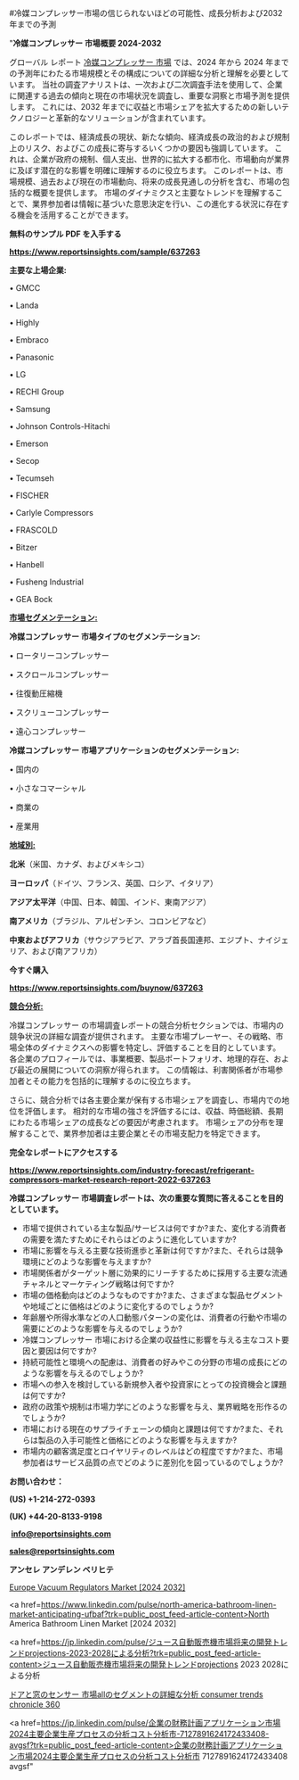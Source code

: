 #冷媒コンプレッサー市場の信じられないほどの可能性、成長分析および2032年までの予測

"<strong>冷媒コンプレッサー 市場概要 2024-2032</strong>

グローバル レポート <a href=https://www.reportsinsights.com/sample/637263>冷媒コンプレッサー 市場</a> では、2024 年から 2024 年までの予測年にわたる市場規模とその構成についての詳細な分析と理解を必要としています。 当社の調査アナリストは、一次および二次調査手法を使用して、企業に関連する過去の傾向と現在の市場状況を調査し、重要な洞察と市場予測を提供します。 これには、2032 年までに収益と市場シェアを拡大​​するための新しいテクノロジーと革新的なソリューションが含まれています。

このレポートでは、経済成長の現状、新たな傾向、経済成長の政治的および規制上のリスク、およびこの成長に寄与するいくつかの要因も強調しています。 これは、企業が政府の規制、個人支出、世界的に拡大する都市化、市場動向が業界に及ぼす潜在的な影響を明確に理解するのに役立ちます。 このレポートは、市場規模、過去および現在の市場動向、将来の成長見通しの分析を含む、市場の包括的な概要を提供します。 市場のダイナミクスと主要なトレンドを理解することで、業界参加者は情報に基づいた意思決定を行い、この進化する状況に存在する機会を活用することができます。

<strong><b>無料のサンプル PDF を入手する</b></strong>

<a href=https://www.reportsinsights.com/sample/637263><strong><u>https://www.reportsinsights.com/sample/637263</u></strong></a>

<strong>主要な上場企業:</strong>

• GMCC

• Landa

• Highly

• Embraco

• Panasonic

• LG

• RECHI Group

• Samsung

• Johnson Controls-Hitachi

• Emerson

• Secop

• Tecumseh

• FISCHER

• Carlyle Compressors

• FRASCOLD

• Bitzer

• Hanbell

• Fusheng Industrial

• GEA Bock

<strong><u>市場セグメンテーション</u></strong><strong><u>:</u></strong>

<strong>冷媒コンプレッサー 市場タイプのセグメンテーション:</strong>

• ロータリーコンプレッサー

• スクロールコンプレッサー

• 往復動圧縮機

• スクリューコンプレッサー

• 遠心コンプレッサー

<strong>冷媒コンプレッサー 市場アプリケーションのセグメンテーション:</strong>

• 国内の

• 小さなコマーシャル

• 商業の

• 産業用

<strong><u>地域別</u></strong><strong><u>:</u></strong>

<strong>北米</strong>（米国、カナダ、およびメキシコ）

<strong>ヨーロッパ</strong>（ドイツ、フランス、英国、ロシア、イタリア）

<strong>アジア太平洋</strong>（中国、日本、韓国、インド、東南アジア）

<strong>南アメリカ</strong>（ブラジル、アルゼンチン、コロンビアなど）

<strong>中東およびアフリカ</strong>（サウジアラビア、アラブ首長国連邦、エジプト、ナイジェリア、および南アフリカ）

<strong>今すぐ購入</strong>

<a href=https://www.reportsinsights.com/buynow/637263><strong><u>https://www.reportsinsights.com/buynow/637263</u></strong></a>

<strong><u>競合分析:</u></strong>

冷媒コンプレッサー の市場調査レポートの競合分析セクションでは、市場内の競争状況の詳細な調査が提供されます。 主要な市場プレーヤー、その戦略、市場全体のダイナミクスへの影響を特定し、評価することを目的としています。 各企業のプロフィールでは、事業概要、製品ポートフォリオ、地理的存在、および最近の展開についての洞察が得られます。 この情報は、利害関係者が市場参加者とその能力を包括的に理解するのに役立ちます。

さらに、競合分析では各主要企業が保有する市場シェアを調査し、市場内での地位を評価します。 相対的な市場の強さを評価するには、収益、時価総額、長期にわたる市場シェアの成長などの要因が考慮されます。 市場シェアの分布を理解することで、業界参加者は主要企業とその市場支配力を特定できます。

<strong>完全なレポートにアクセスする</strong>

<a href=https://www.reportsinsights.com/industry-forecast/refrigerant-compressors-market-research-report-2022-637263><strong><u><b>https://www.reportsinsights.com/industry-forecast/refrigerant-compressors-market-research-report-2022-637263</b></u></strong></a>

<strong><b>冷媒コンプレッサー 市場調査レポートは、次の重要な質問に答えることを目的としています。</b></strong>
<ul>
  <li>市場で提供されている主な製品/サービスは何ですか?また、変化する消費者の需要を満たすためにそれらはどのように進化していますか?</li>
  <li>市場に影響を与える主要な技術進歩と革新は何ですか?また、それらは競争環境にどのような影響を与えますか?</li>
  <li>市場関係者がターゲット層に効果的にリーチするために採用する主要な流通チャネルとマーケティング戦略は何ですか?</li>
  <li>市場の価格動向はどのようなものですか?また、さまざまな製品セグメントや地域ごとに価格はどのように変化するのでしょうか?</li>
  <li>年齢層や所得水準などの人口動態パターンの変化は、消費者の行動や市場の需要にどのような影響を与えるのでしょうか?</li>
  <li>冷媒コンプレッサー 市場における企業の収益性に影響を与える主なコスト要因と要因は何ですか?</li>
  <li>持続可能性と環境への配慮は、消費者の好みやこの分野の市場の成長にどのような影響を与えるのでしょうか?</li>
  <li>市場への参入を検討している新規参入者や投資家にとっての投資機会と課題は何ですか?</li>
  <li>政府の政策や規制は市場力学にどのような影響を与え、業界戦略を形作るのでしょうか?</li>
  <li>市場における現在のサプライチェーンの傾向と課題は何ですか?また、それらは製品の入手可能性と価格にどのような影響を与えますか?</li>
  <li>市場内の顧客満足度とロイヤリティのレベルはどの程度ですか?また、市場参加者はサービス品質の点でどのように差別化を図っているのでしょうか?</li>
</ul>
<strong>お問い合わせ：</strong>

<strong>(US) +1-214-272-0393</strong>

<strong>(UK) +44-20-8133-9198</strong>

<strong> </strong><a href=info@reportsinsights.com><strong><u>info@reportsinsights.com</u></strong></a>

<a href=sales@reportsinsights.com><strong><u>sales@reportsinsights.com</u></strong></a>

<strong>アンセレ アンデレン ベリヒテ</strong>

<a href=https://www.linkedin.com/pulse/europe-vacuum-regulators-market-in-depth-fhnue/>Europe Vacuum Regulators Market [2024 2032]</a>

<a href=https://www.linkedin.com/pulse/north-america-bathroom-linen-market-anticipating-ufbaf?trk=public_post_feed-article-content>North America Bathroom Linen Market [2024 2032]</a>

<a href=https://jp.linkedin.com/pulse/ジュース自動販売機市場将来の開発トレンドprojections-2023-2028による分析?trk=public_post_feed-article-content>ジュース自動販売機市場将来の開発トレンドprojections 2023 2028による分析</a>

<a href=https://www.linkedin.com/pulse/ドアと窓のセンサー-市場allのセグメントの詳細な分析-consumer-trends-chronicle-360/>ドアと窓のセンサー 市場allのセグメントの詳細な分析 consumer trends chronicle 360</a>

<a href=https://jp.linkedin.com/pulse/企業の財務計画アプリケーション市場2024主要企業生産プロセスの分析コスト分析市-7127891624172433408-avgsf?trk=public_post_feed-article-content>企業の財務計画アプリケーション市場2024主要企業生産プロセスの分析コスト分析市 7127891624172433408 avgsf</a>"
